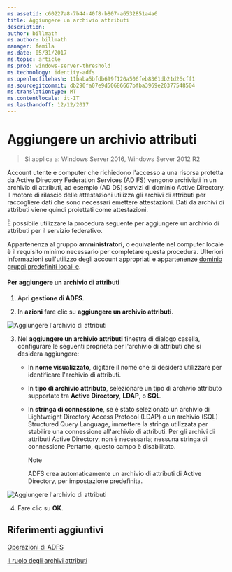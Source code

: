 ```yaml
---
ms.assetid: c60227a8-7b44-40f8-b807-a6532851a4a6
title: Aggiungere un archivio attributi
description: 
author: billmath
ms.author: billmath
manager: femila
ms.date: 05/31/2017
ms.topic: article
ms.prod: windows-server-threshold
ms.technology: identity-adfs
ms.openlocfilehash: 11baba5bfdb699f120a506feb8361db21d26cff1
ms.sourcegitcommit: db290fa07e9d50686667bfba3969e20377548504
ms.translationtype: MT
ms.contentlocale: it-IT
ms.lasthandoff: 12/12/2017
---
```

# <a name="add-an-attribute-store"></a>Aggiungere un archivio attributi

>Si applica a: Windows Server 2016, Windows Server 2012 R2

Account utente e computer che richiedono l'accesso a una risorsa protetta da Active Directory Federation Services \(AD FS\) vengono archiviati in un archivio di attributi, ad esempio \(AD DS\) servizi di dominio Active Directory. Il motore di rilascio delle attestazioni utilizza gli archivi di attributi per raccogliere dati che sono necessari emettere attestazioni. Dati da archivi di attributi viene quindi proiettati come attestazioni.  
  
È possibile utilizzare la procedura seguente per aggiungere un archivio di attributi per il servizio federativo.  
  
Appartenenza al gruppo **amministratori**, o equivalente nel computer locale è il requisito minimo necessario per completare questa procedura.  Ulteriori informazioni sull'utilizzo degli account appropriati e appartenenze [dominio gruppi predefiniti locali e](https://go.microsoft.com/fwlink/?LinkId=83477).   
  
#### <a name="to-add-an-attribute-store"></a>Per aggiungere un archivio di attributi  
  
1.  Apri **gestione di ADFS**.  
  
2.  In **azioni** fare clic su **aggiungere un archivio attributi**.  

![Aggiungere l'archivio di attributi](media/Add-an-Attribute-Store/addstore1.PNG)
  
3.  Nel **aggiungere un archivio attributi** finestra di dialogo casella, configurare le seguenti proprietà per l'archivio di attributi che si desidera aggiungere:  
  
    -   In **nome visualizzato**, digitare il nome che si desidera utilizzare per identificare l'archivio di attributi.  
  
    -   In **tipo di archivio attributo**, selezionare un tipo di archivio attributo supportato tra **Active Directory**, **LDAP**, o **SQL**.  
  
    -   In **stringa di connessione**, se è stato selezionato un archivio di Lightweight Directory Access Protocol \(LDAP\) o un archivio \(SQL\) Structured Query Language, immettere la stringa utilizzata per stabilire una connessione all'archivio di attributi. Per gli archivi di attributi Active Directory, non è necessaria; nessuna stringa di connessione Pertanto, questo campo è disabilitato.  
  
        > [!NOTE]  
        > ADFS crea automaticamente un archivio di attributi di Active Directory, per impostazione predefinita.  
 
![Aggiungere l'archivio di attributi](media/Add-an-Attribute-Store/addstore2.PNG) 

4.  Fare clic su **OK**.  
  
## <a name="additional-references"></a>Riferimenti aggiuntivi  

[Operazioni di ADFS](../../ad-fs/AD-FS-2016-Operations.md)
  
[Il ruolo degli archivi attributi](../../ad-fs/technical-reference/The-Role-of-Attribute-Stores.md)  
